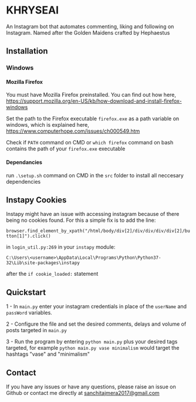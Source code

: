 # KHRYSEAI
An Instagram bot that automates commenting, liking and following on Instagram. Named after the Golden Maidens crafted by Hephaestus 

## Installation
### Windows
#### Mozilla Firefox
You must have Mozilla Firefox preinstalled. You can find out how here, https://support.mozilla.org/en-US/kb/how-download-and-install-firefox-windows

Set the path to the Firefox executable `firefox.exe` as a path variable on windows, which is explained here, https://www.computerhope.com/issues/ch000549.htm

Check if `PATH` command on CMD or `which firefox` command on bash contains the path of your `firefox.exe` executable

#### Dependancies
run `.\setup.sh` command on CMD in the `src` folder to install all neccesary dependencies

## Instapy Cookies
Instapy might have an issue with accessing instagram because of there being no cookies found. For this a simple fix is to add the line:

`browser.find_element_by_xpath("/html/body/div[2]/div/div/div/div[2]/button[1]").click()`

in `login_util.py:269` in your `instapy` module: 

`C:\Users\<username>\AppData\Local\Programs\Python\Python37-32\Lib\site-packages\instapy`

after the `if cookie_loaded:` statement

## Quickstart
1 - In `main.py` enter your instagram credentials in place of the `userName` and `passWord` variables.

2 - Configure the file and set the desired comments, delays and volume of posts targeted in `main.py`

3 - Run the program by entering `python main.py` plus your desired tags targeted, for example `python main.py vase minimalism` would target the hashtags "vase" and "minimalism"

## Contact
If you have any issues or have any questions, please raise an issue on Github or contact me directly at sanchitajmera2017@gmail.com 

